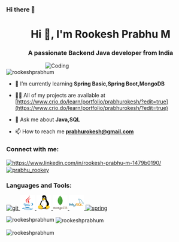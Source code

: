 ### Hi there 👋

<h1 align="center">Hi 👋, I'm Rookesh Prabhu M</h1>
<h3 align="center">A passionate Backend Java developer from India</h3>
<img align="right" alt="Coding" width="400" src="https://miro.medium.com/v2/resize:fit:4800/format:webp/1*nh1DKDKry7NS7mnTX1fe6g.jpeg">

<p align="left"> <img src="https://komarev.com/ghpvc/?username=rookeshprabhum&label=Profile%20views&color=0e75b6&style=flat" alt="rookeshprabhum" /> </p>

- 🌱 I’m currently learning **Spring Basic,Spring Boot,MongoDB**

- 👨‍💻 All of my projects are available at [https://www.crio.do/learn/portfolio/prabhurokesh/?edit=true](https://www.crio.do/learn/portfolio/prabhurokesh/?edit=true)

- 💬 Ask me about **Java,SQL**

- 📫 How to reach me **prabhurokesh@gmail.com**

<h3 align="left">Connect with me:</h3>
<p align="left">
<a href="https://linkedin.com/in/https://www.linkedin.com/in/rookesh-prabhu-m-1479b0190/" target="blank"><img align="center" src="https://raw.githubusercontent.com/rahuldkjain/github-profile-readme-generator/master/src/images/icons/Social/linked-in-alt.svg" alt="https://www.linkedin.com/in/rookesh-prabhu-m-1479b0190/" height="30" width="40" /></a>
<a href="https://instagram.com/prabhu_rookey" target="blank"><img align="center" src="https://raw.githubusercontent.com/rahuldkjain/github-profile-readme-generator/master/src/images/icons/Social/instagram.svg" alt="prabhu_rookey" height="30" width="40" /></a>
</p>

<h3 align="left">Languages and Tools:</h3>
<p align="left"> <a href="https://git-scm.com/" target="_blank" rel="noreferrer"> <img src="https://www.vectorlogo.zone/logos/git-scm/git-scm-icon.svg" alt="git" width="40" height="40"/> </a> <a href="https://www.java.com" target="_blank" rel="noreferrer"> <img src="https://raw.githubusercontent.com/devicons/devicon/master/icons/java/java-original.svg" alt="java" width="40" height="40"/> </a> <a href="https://www.linux.org/" target="_blank" rel="noreferrer"> <img src="https://raw.githubusercontent.com/devicons/devicon/master/icons/linux/linux-original.svg" alt="linux" width="40" height="40"/> </a> <a href="https://www.mongodb.com/" target="_blank" rel="noreferrer"> <img src="https://raw.githubusercontent.com/devicons/devicon/master/icons/mongodb/mongodb-original-wordmark.svg" alt="mongodb" width="40" height="40"/> </a> <a href="https://www.mysql.com/" target="_blank" rel="noreferrer"> <img src="https://raw.githubusercontent.com/devicons/devicon/master/icons/mysql/mysql-original-wordmark.svg" alt="mysql" width="40" height="40"/> </a> <a href="https://spring.io/" target="_blank" rel="noreferrer"> <img src="https://www.vectorlogo.zone/logos/springio/springio-icon.svg" alt="spring" width="40" height="40"/> </a> </p>

<p><img align="left" src="https://github-readme-stats.vercel.app/api/top-langs?username=rookeshprabhum&show_icons=true&locale=en&layout=compact" alt="rookeshprabhum" /></p>

<p>&nbsp;<img align="center" src="https://github-readme-stats.vercel.app/api?username=rookeshprabhum&show_icons=true&locale=en" alt="rookeshprabhum" /></p>

<p><img align="center" src="https://github-readme-streak-stats.herokuapp.com/?user=rookeshprabhum&" alt="rookeshprabhum" /></p>
